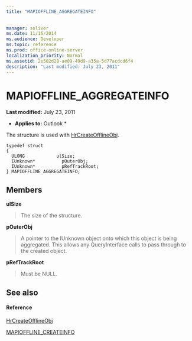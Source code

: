 ```yaml
---
title: "MAPIOFFLINE_AGGREGATEINFO"
 
 
manager: soliver
ms.date: 11/16/2014
ms.audience: Developer
ms.topic: reference
ms.prod: office-online-server
localization_priority: Normal
ms.assetid: 2e502d28-ae09-49d9-a35a-5d77acdcd6f4
description: "Last modified: July 23, 2011"
---
```


# MAPIOFFLINE_AGGREGATEINFO

 **Last modified:** July 23, 2011 
  
 * **Applies to:** Outlook * 
  
The structure is used with [HrCreateOfflineObj](hrcreateofflineobj.md). 
  
```
typedef struct
{
  ULONG            ulSize;
  IUnknown*          pOuterObj;
  IUnknown*          pRefTrackRoot;
} MAPIOFFLINE_AGGREGATEINFO;
```

## Members

 **ulSize**
  
> The size of the structure.
    
 **pOuterObj**
  
> A pointer to the IUnknown object onto which this object is being aggregated. This allows any QueryInterface calls to pass through to the created object.
    
 **pRefTrackRoot**
  
> Must be NULL.
    
## See also

#### Reference

[HrCreateOfflineObj](hrcreateofflineobj.md)
  
[MAPIOFFLINE_CREATEINFO](mapioffline_createinfo.md)

